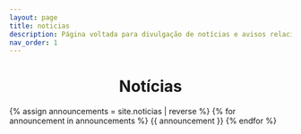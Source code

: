 ```yaml
---
layout: page
title: noticias
description: Página voltada para divulgação de notícias e avisos relacionados ao curso.
nav_order: 1
---
```


<h1 align="center"> <span style='font-weight: bold;'>Notícias</span> </h1>

{% assign announcements = site.noticias | reverse %}
{% for announcement in announcements %}
{{ announcement }}
{% endfor %}
